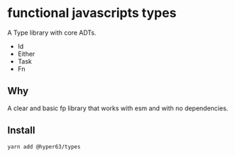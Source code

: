 # functional javascripts types

A Type library with core ADTs.

* Id
* Either
* Task
* Fn

## Why

A clear and basic fp library that works with esm and with no dependencies.

## Install

```
yarn add @hyper63/types
```


